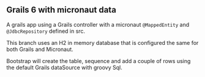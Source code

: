 ## Grails 6 with micronaut data

A grails app using a Grails controller with a micronaut `@MappedEntity` and `@JdbcRepository` defined in src.

This branch uses an H2 in memory database that is configured the same for both Grails and Micronaut.

Bootstrap will create the table, sequence and add a couple of rows using the default Grails dataSource with groovy Sql.